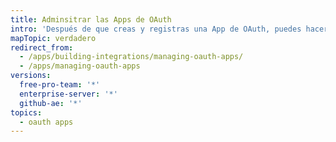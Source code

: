 ```yaml
---
title: Adminsitrar las Apps de OAuth
intro: 'Después de que creas y registras una App de OAuth, puedes hacerle modificaciones, cambiar sus permisos, transferir su propiedad y borrarla.'
mapTopic: verdadero
redirect_from:
  - /apps/building-integrations/managing-oauth-apps/
  - /apps/managing-oauth-apps
versions:
  free-pro-team: '*'
  enterprise-server: '*'
  github-ae: '*'
topics:
  - oauth apps
---
```


